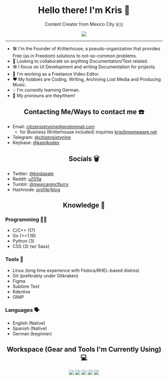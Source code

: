 <h1 align="center">Hello there! I'm Kris 🤙</h1>
<p align="center"> Content Creator from Mexico City 🇲🇽</p>
<p align='center'>
  <a href="#"><img src="https://github-readme-stats.vercel.app/api?username=CITIZENSIXTYNINE&show_icons=true&theme=dracula"></a>
</p>

---

+ 🛠️ I'm the Founder of Kritterhouse; a pseudo-organization that provides Free (as in Freedom) solutions to not-so-common problems.
+ 🤝 Looking to collaborate on anything Documentation/Text related.
+ 🕸️ I focus on UI Development and writing Documentation for projects.
+ 📼 I'm working as a Freelance Video Editor.
+ ❤️‍ My hobbies are Coding, Writing, Archiving Lost Media and Producing Music.
+ 💡 I'm currently learning German.
+ 👋 My pronouns are they/them!

<h2 align="center">Contacting Me/Ways to contact me ☎️</h2>

+ Email: <citizensixtynine@protonmail.com>
	- for Business (Kritterhouse included) inquiries <kris@memeware.net>
+ Telegram: [@citizensixtynine](https://t.me/citizensixtynine)
+ Keybase: [@kamikodev](https://keybase.io/kamikodev)
	
<h2 align="center">Socials 🗑️</h2>

+ Twitter: [@kindapale](https://twitter.com/kindapale)
+ Reddit: [u/l31la](https://reddit.com/u/l31la)
+ Tumblr: [@mexicanmcflurry](https://www.tumblr.com/blog/mexicanmcflurry)
+ Hashnode: [profile](https://hashnode.com/@citizensixtynine)/[blog](https://b.c69.uk)

<h2 align="center">Knowledge 🧠</h2>

### Programming 🧑‍💻
+ C/C++ (17)
+ Go (>=1.16)
+ Python (3)
+ CSS (3) (w/ Sass)

### Tools 🔧
+ Linux (long time experience with Fedora/RHEL-based distros)
+ Git (preferably under Gitkraken)
+ Figma
+ Sublime Text
+ Kdenlive
+ GIMP

### Languages 🗣️
- English (Native)
- Spanish (Native)
- German (beginner)

<h2 align="center">Workspace (Gear and Tools I'm Currently Using) 💻</h2>

<p align="center">
<img src="https://img.shields.io/badge/Matebook D15 2020-FF0000?style=for-the-badge&logo=huawei&logoColor=white" />
<img src="https://img.shields.io/badge/Fedora 34-51A2DA?style=for-the-badge&logo=fedora&logoColor=white" />
<img src="https://img.shields.io/badge/Google Chrome-F4B400?style=for-the-badge&logo=Google-chrome&logoColor=white" />
<img src="https://img.shields.io/badge/Sublime Text-575757.svg?&style=for-the-badge&logo=sublime-text&logoColor=important" />
<img src="https://img.shields.io/badge/GitKraken-179287?style=for-the-badge&logo=GitKraken&logoColor=white" />
</p>

<!-- CITIZENSIXTYNINE Github Profile - September 10 2021 -->
<!-- I see you like snooping through RAW Markdown files, take anything you want. Its yours now. -->